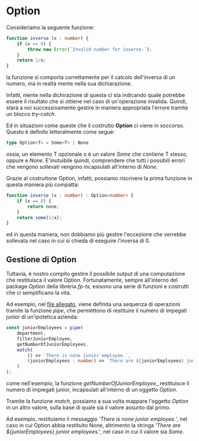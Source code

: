 # Option

Consideriamo la seguente funzione: 

```typescript
function inverse (x : number) {
    if (x == 0) {
        throw new Error(`Invalid number for inverse.`);
    }
    return 1/x;
}
```
la funzione si comporta correttamente per il calcolo dell'inversa di un numero, ma in realtà mente nella sua dichiarazione. 

Infatti, niente nella dichirazione di questa ci sta indicando quale potrebbe essere il risultato che si ottiene nel caso di un'operazione invalida. Quindi, starà a noi successivamente gestire in maniera appropriata l'errore tramite un blocco _try-catch_. 

Ed in situazioni come queste che il costrutto __Option__ ci viene in soccorso. Questo è definito letteralmente come segue:

```typescript
type Option<T> = Some<T> | None
```

ossia, un elemento T opzionale o è un valore _Some_ che contiene T stesso, oppure e _None_. E'inutuibile quindi, comprendere che tutti i possibili errori che vengono sollevati vengono incapsulati all'interno di _None_.

Grazie al costruttone Option, infatti, possiamo riscrivere la prima funzione in questa maniera più compatta:

```typescript
function inverse (x : number) : Option<number> {
    if (x == 0) {
        return none;
    }
    return some(1/x);
}
```

ed in questa maniera, non dobbiamo più gestire l'eccezione che verrebbe sollevata nel caso in cui si chieda di eseguire l'inversa di 0.

## Gestione di Option

Tuttavia, è nostro compito gestire il possibile output di una computazione che restituisca il valore Option. Fortunatamente, sempre all'interno del package _Option_ della libreria _fp-ts_, esisono una serie di funzioni e costrutti che ci semplificano la vita. 

Ad esempio, nel [file allegato](./option.ts), viene definita una sequenza di operazioni tramite la funzione _pipe_, che permettono di restituire il numero di impegati junior di un'ipotetica azienda:

```typescript
const juniorEmployees = pipe(
    department,
    filterJuniorEmployee,
    getNumberOfJuniorEmployees,
    match(
        () => `There is none junior employee.`,
        (juniorEmployees : number) => `There are ${juniorEmployees} junior employees.`
    )
);
```

come nell'esempio, la funzione _getNumberOfJuniorEmployee__ restituisce il numero di impiegati junior, incapsulati all'interno di un oggetto _Option_.

Tramite la funzione _match_, possiamo a sua volta mappare l'oggetto _Option_ in un altro valore, sulla base di quale sia il valore assunto dal primo. 

Ad esempio, restituiamo il messaggio _'There is none junior employee.'_, nel caso in cui Option abbia restituito None, altrimento la stringa _'There are ${juniorEmployees} junior employees.'_, nel caso in cui il valore sia _Some_.
